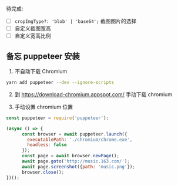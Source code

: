 待完成: 
- [ ] `cropImgType?: 'blob' | 'base64';` 截图图片的选择
- [ ] 自定义截图宽高
- [ ] 自定义宽高比例

## 备忘 puppeteer 安装

1. 不自动下载 Chromium
```bash
yarn add puppeteer --dev --ignore-scripts
```

2. 到 https://download-chromium.appspot.com/ 手动下载 chromium

3. 手动设置 chromium 位置
```js
const puppeteer = require('puppeteer');

(async () => {
      const browser = await puppeteer.launch({
        executablePath: './chromium/chrome.exe',
        headless: false
      });
      const page = await browser.newPage();
      await page.goto('http://music.163.com/');
      await page.screenshot({path: 'music.png'});
      browser.close();
})();
```